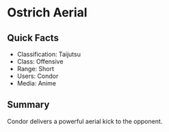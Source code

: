 # Ostrich Aerial

## Quick Facts
- Classification: Taijutsu
- Class: Offensive
- Range: Short
- Users: Condor
- Media: Anime

## Summary
Condor delivers a powerful aerial kick to the opponent.
